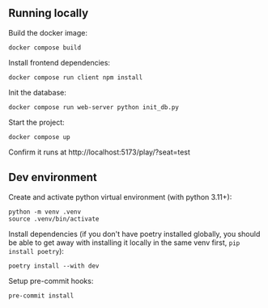 ## Running locally
Build the docker image:
```
docker compose build
```

Install frontend dependencies:
```
docker compose run client npm install
```

Init the database:
```
docker compose run web-server python init_db.py
```

Start the project:
```
docker compose up
```

Confirm it runs at http://localhost:5173/play/?seat=test

## Dev environment
Create and activate python virtual environment (with python 3.11+):
```
python -m venv .venv
source .venv/bin/activate
```

Install dependencies (if you don't have poetry installed globally, you should be
able to get away with installing it locally in the same venv first,
`pip install poetry`):
```
poetry install --with dev
```

Setup pre-commit hooks:
```
pre-commit install
```